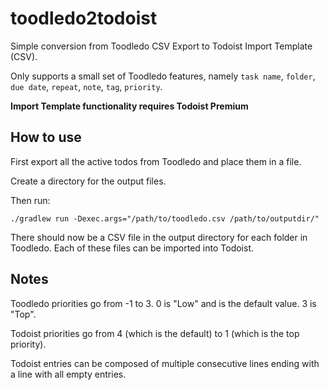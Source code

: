# toodledo2todoist
Simple conversion from Toodledo CSV Export to Todoist Import Template (CSV).

Only supports a small set of Toodledo features, namely `task name`, 
`folder`, `due date`, `repeat`, `note`, `tag`, `priority`.

**Import Template functionality requires Todoist Premium**

## How to use
First export all the active todos from Toodledo and place them in a file.

Create a directory for the output files. 

Then run:

`./gradlew run -Dexec.args="/path/to/toodledo.csv /path/to/outputdir/"`

There should now be a CSV file in the output directory for each folder in Toodledo.
Each of these files can be imported into Todoist.

## Notes
Toodledo priorities go from -1 to 3. 0 is "Low" and is the default value. 3 is "Top".

Todoist priorities go from 4 (which is the default) to 1 (which is the top priority).

Todoist entries can be composed of multiple consecutive lines ending with a line with all empty entries.